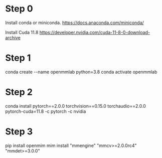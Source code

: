 # Step 0
Install conda or miniconda.
https://docs.anaconda.com/miniconda/

Install Cuda 11.8 
https://developer.nvidia.com/cuda-11-8-0-download-archive

# Step 1
conda create --name openmmlab python=3.8
conda activate openmmlab

# Step 2
conda install pytorch==2.0.0 torchvision==0.15.0 torchaudio==2.0.0 pytorch-cuda=11.8 -c pytorch -c nvidia

# Step 3
pip install openmim
mim install "mmengine" "mmcv>=2.0.0rc4" "mmdet>=3.0.0" 